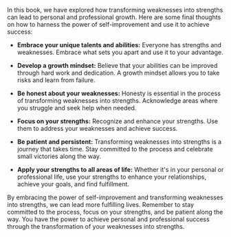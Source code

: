 
In this book, we have explored how transforming weaknesses into strengths can lead to personal and professional growth. Here are some final thoughts on how to harness the power of self-improvement and use it to achieve success:

* **Embrace your unique talents and abilities:** Everyone has strengths and weaknesses. Embrace what sets you apart and use it to your advantage.

* **Develop a growth mindset:** Believe that your abilities can be improved through hard work and dedication. A growth mindset allows you to take risks and learn from failure.

* **Be honest about your weaknesses:** Honesty is essential in the process of transforming weaknesses into strengths. Acknowledge areas where you struggle and seek help when needed.

* **Focus on your strengths:** Recognize and enhance your strengths. Use them to address your weaknesses and achieve success.

* **Be patient and persistent:** Transforming weaknesses into strengths is a journey that takes time. Stay committed to the process and celebrate small victories along the way.

* **Apply your strengths to all areas of life:** Whether it's in your personal or professional life, use your strengths to enhance your relationships, achieve your goals, and find fulfillment.

By embracing the power of self-improvement and transforming weaknesses into strengths, we can lead more fulfilling lives. Remember to stay committed to the process, focus on your strengths, and be patient along the way. You have the power to achieve personal and professional success through the transformation of your weaknesses into strengths.
